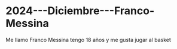 # 2024---Diciembre---Franco-Messina
Me llamo Franco Messina tengo 18 años y me gusta jugar al basket
